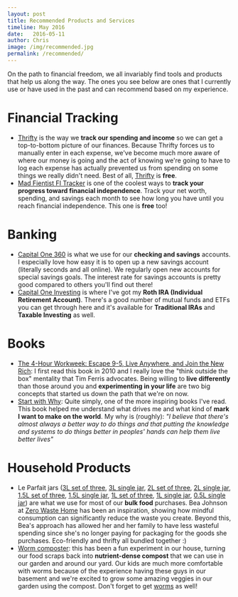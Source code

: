 ```yaml
---
layout: post
title: Recommended Products and Services
timeline: May 2016
date:   2016-05-11
author: Chris
image: /img/recommended.jpg
permalink: /recommended/
---
```


On the path to financial freedom, we all invariably find tools and products that help us along the way. The ones you see below are ones that I currently use or have used in the past and can recommend based on my experience.

# Financial Tracking #

- [Thrifty][thrifty-link] is the way we __track our spending and income__ so we can get a top-to-bottom picture of our finances. Because Thrifty forces us to manually enter in each expense, we've become much more aware of where our money is going and the act of knowing we're going to have to log each expense has actually prevented us from spending on some things we really didn't need. Best of all, [Thrifty][thrifty-link] is __free__.
- [Mad Fientist FI Tracker][mad-fientist] is one of the coolest ways to __track your progress toward financial independence__. Track your net worth, spending, and savings each month to see how long you have until you reach financial independence. This one is __free__ too!

# Banking #

- [Capital One 360][capital-one-360] is what we use for our __checking and savings__ accounts. I especially love how easy it is to open up a new savings account (literally seconds and all online). We regularly open new accounts for special savings goals. The interest rate for savings accounts is pretty good compared to others you'll find out there!
- [Capital One Investing][capital-one-investing] is where I've got my __Roth IRA (Individual Retirement Account)__. There's a good number of mutual funds and ETFs you can get through here and it's available for __Traditional IRAs__ and __Taxable Investing__ as well.

# Books #

- [The 4-Hour Workweek: Escape 9-5, Live Anywhere, and Join the New Rich][four-hour-workweek]: I first read this book in 2010 and I really love the "think outside the box" mentality that Tim Ferris advocates. Being willing to __live differently__ than those around you and __experimenting in your life__ are two big concepts that started us down the path that we're on now.
- [Start with Why][start-with-why]: Quite simply, one of the more inspiring books I've read. This book helped me understand what drives me and what kind of __mark I want to make on the world__. My why is (roughly): _"I believe that there's almost always a better way to do things and that putting the knowledge and systems to do things better in peoples' hands can help them live better lives"_

# Household Products #

- Le Parfait jars ([3L set of three][three-L-jars], [3L single jar][three-L-jar], [2L set of three][two-L-jars], [2L single jar][two-L-jar], [1.5L set of three][one-and-half-L-jars], [1.5L single jar][one-and-half-L-jar], [1L set of three][one-L-jars], [1L single jar][one-L-jar], [0.5L single jar][half-L-jar]) are what we use for most of our __bulk food__ purchases. Bea Johnson at [Zero Waste Home][zero-waste-home] has been an inspiration, showing how mindful consumption can significantly reduce the waste you create. Beyond this, Bea's approach has allowed her and her family to have less wasteful spending since she's no longer paying for packaging for the goods she purchases. Eco-friendly and thrifty all bundled together :)
- [Worm composter][worm-composter]: this has been a fun experiment in our house, turning our food scraps back into __nutrient-dense compost__ that we can use in our garden and around our yard. Our kids are much more comfortable with worms because of the experience having these guys in our basement and we're excited to grow some amazing veggies in our garden using the compost. Don't forget to get [worms][worms] as well!

[google]: http://www.google.com

[mad-fientist]: https://lab.madfientist.com/

[capital-one-360]: https://r.capitalone360.com/3CfUCBLSNt
[capital-one-investing]: https://content1.capitaloneinvesting.com/refer/landing?cmpid=raf.RAF16*2100002122744&sbpage=promotions%2Fdefault.aspx

[four-hour-workweek]: http://amzn.to/1Xi4IFq
[start-with-why]: http://amzn.to/1T9jXTl

[three-L-jars]: http://amzn.to/1TCRhAJ
[three-L-jar]: http://amzn.to/1TGtFGM
[two-L-jars]: http://amzn.to/1UXuUaO
[two-L-jar]: http://amzn.to/1QZxSDV
[one-and-half-L-jars]: http://amzn.to/1TGu0Jv
[one-and-half-L-jar]: http://amzn.to/1TGtXxr
[one-L-jars]: http://amzn.to/1oDmUNy
[one-L-jar]: http://amzn.to/1TGtPOv
[half-L-jar]: http://amzn.to/1QZy2es

[zero-waste-home]: http://www.zerowastehome.com

[worm-composter]: http://amzn.to/1Xi5ja1
[worms]: http://amzn.to/1X2LFAD

[thrifty-link]: http://tools.keepthrifty.com
